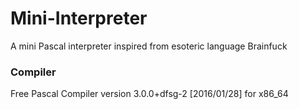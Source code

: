 # Mini-Interpreter
A mini Pascal interpreter inspired from esoteric language Brainfuck
### Compiler
Free Pascal Compiler version 3.0.0+dfsg-2 [2016/01/28] for x86_64
